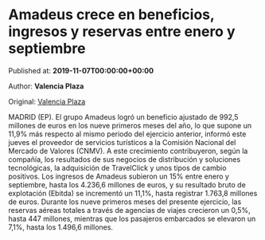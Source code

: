 
# Amadeus crece en beneficios, ingresos y reservas entre enero y septiembre

Published at: **2019-11-07T00:00:00+00:00**

Author: **Valencia Plaza**

Original: [Valencia Plaza](https://valenciaplaza.com/amadeus-crece-en-beneficios-ingresos-y-reservas-entre-enero-y-septiembre)

MADRID (EP). El grupo Amadeus logró un beneficio ajustado de 992,5 millones de euros en los nueve primeros meses del año, lo que supone un 11,9% más respecto al mismo periodo del ejercicio anterior, informó este jueves el proveedor de servicios turísticos a la Comisión Nacional del Mercado de Valores (CNMV).
A este crecimiento contribuyeron, según la compañía, los resultados de sus negocios de distribución y soluciones tecnológicas, la adquisición de TravelClick y unos tipos de cambio positivos.
Los ingresos de Amadeus subieron un 15% entre enero y septiembre, hasta los 4.236,6 millones de euros, y su resultado bruto de explotación (Ebitda) se incrementó un 11,1%, hasta registrar 1.763,8 millones de euros.
Durante los nueve primeros meses del presente ejercicio, las reservas aéreas totales a través de agencias de viajes crecieron un 0,5%, hasta 447 millones, mientras que los pasajeros embarcados se elevaron un 7,1%, hasta los 1.496,6 millones.
